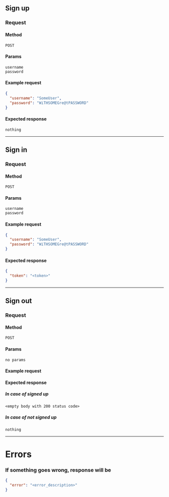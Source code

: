 ## Sign up
### Request
#### Method
``POST``
#### Params
``username``  
``password``
#### Example request
```json  
{  
  "username": "SomeUser",  
  "password": "WiTHSOMEGre@tPASSWORD"  
}  
```  
#### Expected response
```http request
nothing
```
---
## Sign in
### Request
#### Method
``POST``
#### Params
``username``  
``password``
#### Example request
```json  
{  
  "username": "SomeUser",  
  "password": "WiTHSOMEGre@tPASSWORD"  
}  
```  
#### Expected response
```json  
{  
  "token": "<token>"  
}  
```  
---
## Sign out
### Request
#### Method
``POST``
#### Params
``no params``
#### Example request
#### Expected response
##### In case of signed up
``<empty body with 200 status code>``
##### In case of not signed up
``nothing``

---
# Errors
### If something goes wrong, response will be
```json
{
  "error": "<error_description>"
}
```